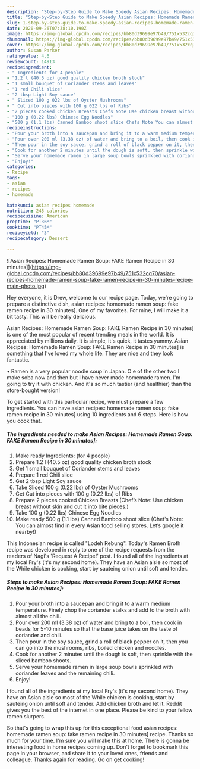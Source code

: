 ```yaml
---
description: "Step-by-Step Guide to Make Speedy Asian Recipes: Homemade Ramen Soup: FAKE Ramen Recipe in 30 minutes]"
title: "Step-by-Step Guide to Make Speedy Asian Recipes: Homemade Ramen Soup: FAKE Ramen Recipe in 30 minutes]"
slug: 1-step-by-step-guide-to-make-speedy-asian-recipes-homemade-ramen-soup-fake-ramen-recipe-in-30-minutes
date: 2020-09-26T07:38:10.190Z
image: https://img-global.cpcdn.com/recipes/bb80d39699e97b49/751x532cq70/asian-recipes-homemade-ramen-soup-fake-ramen-recipe-in-30-minutes-recipe-main-photo.jpg
thumbnail: https://img-global.cpcdn.com/recipes/bb80d39699e97b49/751x532cq70/asian-recipes-homemade-ramen-soup-fake-ramen-recipe-in-30-minutes-recipe-main-photo.jpg
cover: https://img-global.cpcdn.com/recipes/bb80d39699e97b49/751x532cq70/asian-recipes-homemade-ramen-soup-fake-ramen-recipe-in-30-minutes-recipe-main-photo.jpg
author: Susan Parker
ratingvalue: 4.6
reviewcount: 14913
recipeingredient:
- " Ingredients for 4 people"
- "1.2 l (40.5 oz) good quality chicken broth stock"
- "1 small bouquet of Coriander stems and leaves"
- "1 red Chili slice"
- "2 tbsp Light Soy sauce"
- " Sliced 100 g 022 lbs of Oyster Mushrooms"
- " Cut into pieces with 100 g 022 lbs of Ribs"
- "2 pieces cooked Chicken Breasts Chefs Note Use chicken breast without skin and cut it into bite pieces"
- "100 g (0.22 lbs) Chinese Egg Noodles"
- "500 g (1.1 lbs) Canned Bamboo shoot slice Chefs Note You can almost find in every Asian food selling stores Lets google it nearby"
recipeinstructions:
- "Pour your broth into a saucepan and bring it to a warm medium temperature. Finely chop the coriander stalks and add to the broth with almost all the chili."
- "Pour over 200 ml (3.38 oz) of water and bring to a boil, then cook in beads for 5-10 minutes so that the base juice takes on the taste of coriander and chili."
- "Then pour in the soy sauce, grind a roll of black pepper on it, then you can go into the mushrooms, ribs, boiled chicken and noodles."
- "Cook for another 2 minutes until the dough is soft, then sprinkle with the sliced ​​bamboo shoots."
- "Serve your homemade ramen in large soup bowls sprinkled with coriander leaves and the remaining chili."
- "Enjoy!"
categories:
- Recipe
tags:
- asian
- recipes
- homemade

katakunci: asian recipes homemade 
nutrition: 245 calories
recipecuisine: American
preptime: "PT36M"
cooktime: "PT45M"
recipeyield: "3"
recipecategory: Dessert

---
```



![Asian Recipes: Homemade Ramen Soup: FAKE Ramen Recipe in 30 minutes]](https://img-global.cpcdn.com/recipes/bb80d39699e97b49/751x532cq70/asian-recipes-homemade-ramen-soup-fake-ramen-recipe-in-30-minutes-recipe-main-photo.jpg)

Hey everyone, it is Drew, welcome to our recipe page. Today, we're going to prepare a distinctive dish, asian recipes: homemade ramen soup: fake ramen recipe in 30 minutes]. One of my favorites. For mine, I will make it a bit tasty. This will be really delicious.

Asian Recipes: Homemade Ramen Soup: FAKE Ramen Recipe in 30 minutes] is one of the most popular of recent trending meals in the world. It is appreciated by millions daily. It is simple, it's quick, it tastes yummy. Asian Recipes: Homemade Ramen Soup: FAKE Ramen Recipe in 30 minutes] is something that I've loved my whole life. They are nice and they look fantastic.

• Ramen is a very popular noodle soup in Japan. O e of the other two I make soba now and then but I have never made homemade ramen. I&#39;m going to try it with chicken. And it&#39;s so much tastier (and healthier) than the store-bought version!


To get started with this particular recipe, we must prepare a few ingredients. You can have asian recipes: homemade ramen soup: fake ramen recipe in 30 minutes] using 10 ingredients and 6 steps. Here is how you cook that.

<!--inarticleads1-->

##### The ingredients needed to make Asian Recipes: Homemade Ramen Soup: FAKE Ramen Recipe in 30 minutes]:

1. Make ready  Ingredients: (for 4 people)
1. Prepare 1.2 l (40.5 oz) good quality chicken broth stock
1. Get 1 small bouquet of Coriander stems and leaves
1. Prepare 1 red Chili slice
1. Get 2 tbsp Light Soy sauce
1. Take  Sliced ​​100 g (0.22 lbs) of Oyster Mushrooms
1. Get  Cut into pieces with 100 g (0.22 lbs) of Ribs
1. Prepare 2 pieces cooked Chicken Breasts (Chef’s Note: Use chicken breast without skin and cut it into bite pieces.)
1. Take 100 g (0.22 lbs) Chinese Egg Noodles
1. Make ready 500 g (1.1 lbs) Canned Bamboo shoot slice (Chef’s Note: You can almost find in every Asian food selling stores. Let’s google it nearby!)


This Indonesian recipe is called &#34;Lodeh Rebung&#34;. Today&#39;s Ramen Broth recipe was developed in reply to one of the recipe requests from the readers of Nagi&#39;s &#39;Request A Recipe!&#39; post. I found all of the ingredients at my local Fry&#39;s (it&#39;s my second home). They have an Asian aisle so most of the While chicken is cooking, start by sauteing onion until soft and tender. 

<!--inarticleads2-->

##### Steps to make Asian Recipes: Homemade Ramen Soup: FAKE Ramen Recipe in 30 minutes]:

1. Pour your broth into a saucepan and bring it to a warm medium temperature. Finely chop the coriander stalks and add to the broth with almost all the chili.
1. Pour over 200 ml (3.38 oz) of water and bring to a boil, then cook in beads for 5-10 minutes so that the base juice takes on the taste of coriander and chili.
1. Then pour in the soy sauce, grind a roll of black pepper on it, then you can go into the mushrooms, ribs, boiled chicken and noodles.
1. Cook for another 2 minutes until the dough is soft, then sprinkle with the sliced ​​bamboo shoots.
1. Serve your homemade ramen in large soup bowls sprinkled with coriander leaves and the remaining chili.
1. Enjoy!


I found all of the ingredients at my local Fry&#39;s (it&#39;s my second home). They have an Asian aisle so most of the While chicken is cooking, start by sauteing onion until soft and tender. Add chicken broth and let it. Reddit gives you the best of the internet in one place. Please be kind to your fellow ramen slurpers. 

So that's going to wrap this up for this exceptional food asian recipes: homemade ramen soup: fake ramen recipe in 30 minutes] recipe. Thanks so much for your time. I'm sure you will make this at home. There is gonna be interesting food in home recipes coming up. Don't forget to bookmark this page in your browser, and share it to your loved ones, friends and colleague. Thanks again for reading. Go on get cooking!
